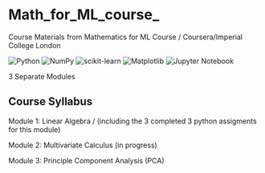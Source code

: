 # Math_for_ML_course_
Course Materials from Mathematics for ML Course / Coursera/Imperial College London

![Python](https://a11ybadges.com/badge?logo=python)  ![NumPy](https://img.shields.io/badge/numpy-%23013243.svg?style=for-the-badge&logo=numpy&logoColor=white)  ![scikit-learn](https://a11ybadges.com/badge?logo=scikitlearn) ![Matplotlib](https://img.shields.io/badge/Matplotlib-%23ffffff.svg?style=for-the-badge&logo=Matplotlib&logoColor=black) 
![Jupyter Notebook](https://img.shields.io/badge/jupyter-%23FA0F00.svg?style=for-the-badge&logo=jupyter&logoColor=white)


3 Separate Modules

## Course Syllabus
Module 1: Linear Algebra / (including the 3 completed 3 python assigments for this module)

Module 2: Multivariate Calculus  (in progress)

Module 3: Principle Component Analysis (PCA)
